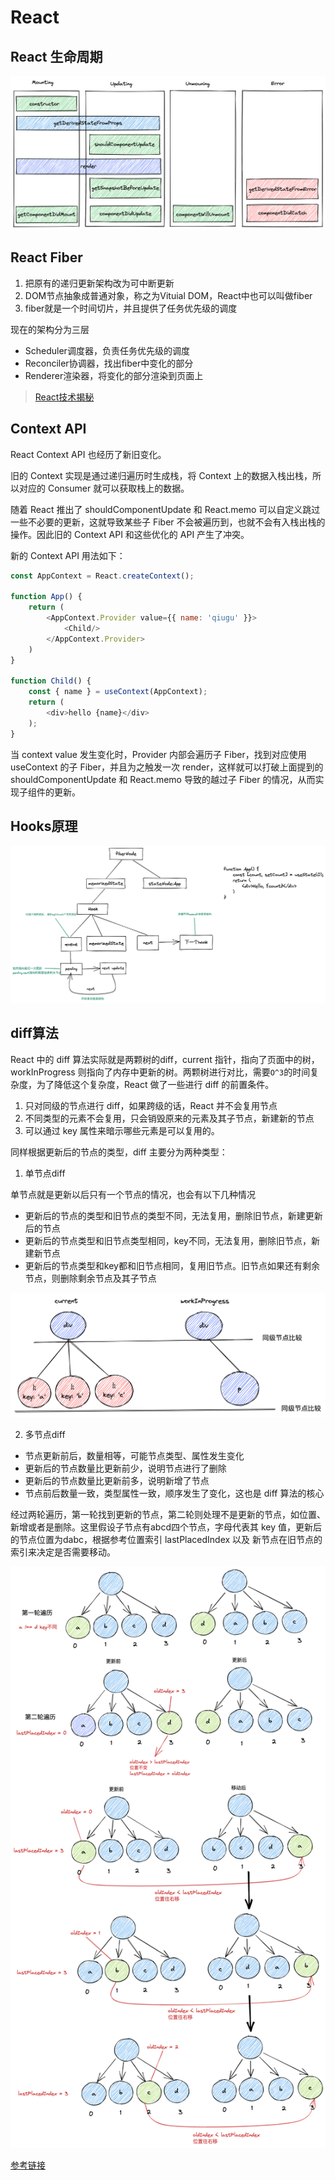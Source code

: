 # React

## React 生命周期

![lifecycle](./images/react_lifecycle.png)

## React Fiber

1. 把原有的递归更新架构改为可中断更新
2. DOM节点抽象成普通对象，称之为Vituial DOM，React中也可以叫做fiber
3. fiber就是一个时间切片，并且提供了任务优先级的调度

现在的架构分为三层
- Scheduler调度器，负责任务优先级的调度
- Reconciler协调器，找出fiber中变化的部分
- Renderer渲染器，将变化的部分渲染到页面上

> [React技术揭秘](https://react.iamkasong.com/preparation/newConstructure.html#react16%E6%9E%B6%E6%9E%84)

## Context API

React Context API 也经历了新旧变化。

旧的 Context 实现是通过递归遍历时生成栈，将 Context 上的数据入栈出栈，所以对应的 Consumer 就可以获取栈上的数据。

随着 React 推出了 shouldComponentUpdate 和 React.memo 可以自定义跳过一些不必要的更新，这就导致某些子 Fiber 不会被遍历到，也就不会有入栈出栈的操作。因此旧的 Context API 和这些优化的 API 产生了冲突。

新的 Context API 用法如下：

```js
const AppContext = React.createContext();

function App() {
    return (
        <AppContext.Provider value={{ name: 'qiugu' }}>
            <Child/>
        </AppContext.Provider>
    )
}

function Child() {
    const { name } = useContext(AppContext);
    return (
        <div>hello {name}</div>
    );
}
```

当 context value 发生变化时，Provider 内部会遍历子 Fiber，找到对应使用 useContext 的子 Fiber，并且为之触发一次 render，这样就可以打破上面提到的 shouldComponentUpdate 和 React.memo 导致的越过子 Fiber 的情况，从而实现子组件的更新。

## Hooks原理

![hooks](./images/hooks.png)

## diff算法

React 中的 diff 算法实际就是两颗树的diff，current 指针，指向了页面中的树，workInProgress 则指向了内存中更新的树。两颗树进行对比，需要`O^3`的时间复杂度，为了降低这个复杂度，React 做了一些进行 diff 的前置条件。

1. 只对同级的节点进行 diff，如果跨级的话，React 并不会复用节点
2. 不同类型的元素不会复用，只会销毁原来的元素及其子节点，新建新的节点
3. 可以通过 key 属性来暗示哪些元素是可以复用的。

同样根据更新后的节点的类型，diff 主要分为两种类型：

1. 单节点diff

单节点就是更新以后只有一个节点的情况，也会有以下几种情况

- 更新后的节点的类型和旧节点的类型不同，无法复用，删除旧节点，新建更新后的节点
- 更新后的节点类型和旧节点类型相同，key不同，无法复用，删除旧节点，新建新节点
- 更新后的节点类型和key都和旧节点相同，复用旧节点。旧节点如果还有剩余节点，则删除剩余节点及其子节点

![single_diff](./images/react_single_diff.png)

2. 多节点diff

- 节点更新前后，数量相等，可能节点类型、属性发生变化
- 更新后的节点数量比更新前少，说明节点进行了删除
- 更新后的节点数量比更新前多，说明新增了节点
- 节点前后数量一致，类型属性一致，顺序发生了变化，这也是 diff 算法的核心

经过两轮遍历，第一轮找到更新的节点，第二轮则处理不是更新的节点，如位置、新增或者是删除。这里假设子节点有abcd四个节点，字母代表其 key 值，更新后的节点位置为dabc，根据参考位置索引 lastPlacedIndex 以及 新节点在旧节点的索引来决定是否需要移动。

![multi_diff](./images/react_diff_multi.png)

[参考链接](https://react.iamkasong.com/diff/prepare.html)
